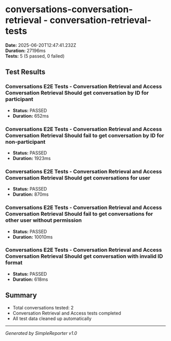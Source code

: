 # conversations-conversation-retrieval - conversation-retrieval-tests

**Date:** 2025-06-20T12:47:41.232Z  
**Duration:** 27196ms  
**Tests:** 5 (5 passed, 0 failed)

## Test Results


### Conversations E2E Tests - Conversation Retrieval and Access Conversation Retrieval Should get conversation by ID for participant
- **Status:** PASSED
- **Duration:** 652ms



### Conversations E2E Tests - Conversation Retrieval and Access Conversation Retrieval Should fail to get conversation by ID for non-participant
- **Status:** PASSED
- **Duration:** 1923ms



### Conversations E2E Tests - Conversation Retrieval and Access Conversation Retrieval Should get conversations for user
- **Status:** PASSED
- **Duration:** 870ms



### Conversations E2E Tests - Conversation Retrieval and Access Conversation Retrieval Should fail to get conversations for other user without permission
- **Status:** PASSED
- **Duration:** 10010ms



### Conversations E2E Tests - Conversation Retrieval and Access Conversation Retrieval Should get conversation with invalid ID format
- **Status:** PASSED
- **Duration:** 618ms



## Summary

- Total conversations tested: 2
- Conversation Retrieval and Access tests completed
- All test data cleaned up automatically

---
*Generated by SimpleReporter v1.0*
